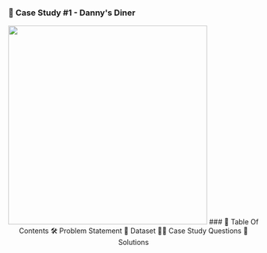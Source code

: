 ###  🍜 Case Study #1 - Danny's Diner
<p align = "center">
  <img src="https://user-images.githubusercontent.com/94797745/146899828-ea5f21ac-7c29-4227-bce0-b54b4b371e84.png" width = "400" height = "400"/>
### 📕 Table Of Contents
🛠️ Problem Statement
📂 Dataset
🧙‍♂️ Case Study Questions
🚀 Solutions
